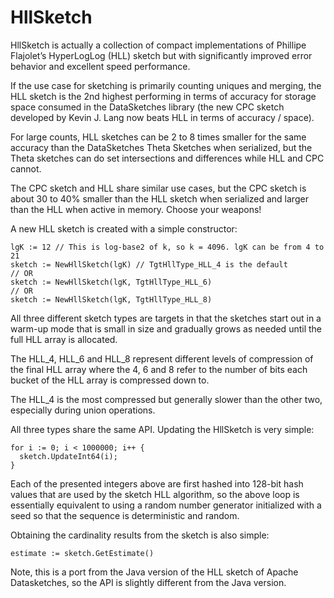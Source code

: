 

# HllSketch

HllSketch is actually a collection of compact implementations of Phillipe Flajolet’s HyperLogLog (HLL) sketch but with significantly improved error behavior and excellent speed performance.

If the use case for sketching is primarily counting uniques and merging, the HLL sketch is the 2nd highest
performing in terms of accuracy for storage space consumed in the DataSketches library (the new CPC sketch developed by Kevin J. Lang now beats HLL in terms of accuracy / space).


For large counts, HLL sketches can be 2 to 8 times smaller for the same accuracy than the DataSketches Theta Sketches when serialized, but the Theta sketches can do set intersections and differences while HLL and CPC cannot.

The CPC sketch and HLL share similar use cases, but the CPC sketch is about 30 to 40% smaller than the HLL sketch when serialized and larger than the HLL when active in memory.  Choose your weapons!


A new HLL sketch is created with a simple constructor:

    lgK := 12 // This is log-base2 of k, so k = 4096. lgK can be from 4 to 21
    sketch := NewHllSketch(lgK) // TgtHllType_HLL_4 is the default
    // OR
    sketch := NewHllSketch(lgK, TgtHllType_HLL_6)
    // OR
    sketch := NewHllSketch(lgK, TgtHllType_HLL_8)


All three different sketch types are targets in that the sketches start out in a warm-up mode that is small in size and gradually grows as needed until the full HLL array is allocated. 

The HLL_4, HLL_6 and HLL_8 represent different levels of compression of the final HLL array where the 4, 6 and 8 refer to the number of bits each bucket of the HLL array is compressed down to.

The HLL_4 is the most compressed but generally slower than the other two, especially during union operations.</p>

All three types share the same API. Updating the HllSketch is very simple:

	for i := 0; i < 1000000; i++ {
	  sketch.UpdateInt64(i);
	}

Each of the presented integers above are first hashed into 128-bit hash values that are used by the sketch
HLL algorithm, so the above loop is essentially equivalent to using a random number generator initialized with a
seed so that the sequence is deterministic and random.

Obtaining the cardinality results from the sketch is also simple:

	estimate := sketch.GetEstimate()

Note, this is a port from the Java version of the HLL sketch of Apache Datasketches, so the API is slightly different from the Java version.
